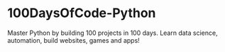 # 100DaysOfCode-Python
Master Python by building 100 projects in 100 days. Learn data science, automation, build websites, games and apps!
